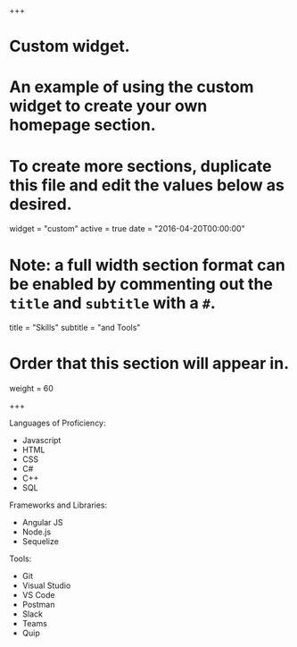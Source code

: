 +++
# Custom widget.
# An example of using the custom widget to create your own homepage section.
# To create more sections, duplicate this file and edit the values below as desired.
widget = "custom"
active = true
date = "2016-04-20T00:00:00"

# Note: a full width section format can be enabled by commenting out the `title` and `subtitle` with a `#`.
title = "Skills"
subtitle = "and Tools"

# Order that this section will appear in.
weight = 60

+++

Languages of Proficiency:

- Javascript
- HTML
- CSS
- C#
- C++
- SQL

Frameworks and Libraries:

- Angular JS
- Node.js
- Sequelize

Tools:

- Git
- Visual Studio
- VS Code
- Postman
- Slack
- Teams
- Quip
